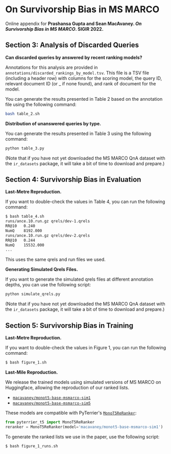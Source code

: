 # On Survivorship Bias in MS MARCO

Online appendix for **Prashansa Gupta and Sean MacAvaney. _On Survivorship Bias in MS MARCO_. SIGIR 2022.**

## Section 3: Analysis of Discarded Queries

**Can discarded queries by answered by recent ranking models?**

Annotations for this analysis are provided in `annotations/discarded_rankings_by_model.tsv`. This file is a TSV file (including a header row)
with columns for the scoring model, the query ID, relevant document ID (or _ if none found), and rank of document for the model.

You can generate the results presented in Table 2 based on the annotation file using the following command:

```bash
bash table_2.sh
```

**Distribution of unanswered queries by type.**

You can generate the results presented in Table 3 using the following command:

```bash
python table_3.py
```

(Note that if you have not yet downloaded the MS MARCO QnA dataset with the `ir_datasets` package, it will take a bit of time to download and prepare.)

## Section 4: Survivorship Bias in Evaluation

**Last-Metre Reproduction.**

If you want to double-check the values in Table 4, you can run the following command:

```bash
$ bash table_4.sh
runs/ance.10.run.gz qrels/dev-1.qrels
RR@10	0.240
NumQ	8192.000
runs/ance.10.run.gz qrels/dev-2.qrels
RR@10	0.244
NumQ	15532.000
...
```

This uses the same qrels and run files we used.

**Generating Simulated Qrels Files.**

If you want to generate the simulated qrels files at different annotation depths, you can use the following script:

```bash
python simulate_qrels.py
```

(Note that if you have not yet downloaded the MS MARCO QnA dataset with the `ir_datasets` package, it will take a bit of time to download and prepare.)

## Section 5: Survivorship Bias in Training

**Last-Metre Reproduction.**

If you want to double-check the values in Figure 1, you can run the following command:

```bash
$ bash figure_1.sh
```

**Last-Mile Reproduction.**

We release the trained models using simulated versions of MS MARCO on Huggingface, allowing the reproduction of our ranked lists.
 - [`macavaney/monot5-base-msmarco-sim1`](https://huggingface.co/macavaney/monot5-base-msmarco-sim1)
 - [`macavaney/monot5-base-msmarco-sim5`](https://huggingface.co/macavaney/monot5-base-msmarco-sim5)

These models are compatible with PyTerrier's [`MonoT5ReRanker`](https://github.com/terrierteam/pyterrier_t5):

```python
from pyterrier_t5 import MonoT5ReRanker
reranker = MonoT5ReRanker(model='macavaney/monot5-base-msmarco-sim1')
```

To generate the ranked lists we use in the paper, use the following script:
```bash
$ bash figure_1_runs.sh
```
